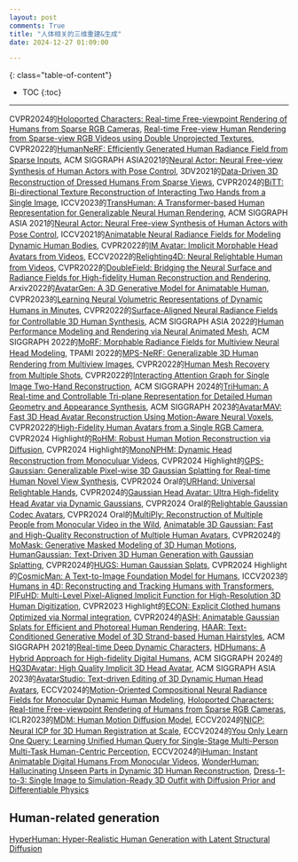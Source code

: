 ```yaml
---
layout: post
comments: True
title: "人体相关的三维重建&生成"
date: 2024-12-27 01:09:00

---
```


<!--more-->

{: class="table-of-content"}
* TOC
{:toc}

---

CVPR2024的[Holoported Characters: Real-time Free-viewpoint Rendering of Humans from Sparse RGB Cameras](https://vcai.mpi-inf.mpg.de/projects/holochar/), [Real-time Free-view Human Rendering from Sparse-view RGB Videos using Double Unprojected Textures](https://vcai.mpi-inf.mpg.de/projects/DUT/), CVPR2022的[HumanNeRF: Efficiently Generated Human Radiance Field from Sparse Inputs](https://zhaofuq.github.io/humannerf/), ACM SIGGRAPH ASIA2021的[Neural Actor: Neural Free-view Synthesis of Human Actors with Pose Control](https://vcai.mpi-inf.mpg.de/projects/NeuralActor/), 3DV2021的[Data-Driven 3D Reconstruction of Dressed Humans From Sparse Views](https://pzins.github.io/publication/data-driven_3d_reconstruction/), CVPR2024的[BiTT: Bi-directional Texture Reconstruction of Interacting Two Hands from a Single Image](https://yunminjin2.github.io/projects/bitt/), ICCV2023的[TransHuman: A Transformer-based Human Representation for Generalizable Neural Human Rendering](https://pansanity666.github.io/TransHuman/), ACM SIGGRAPH ASIA 2021的[Neural Actor: Neural Free-view Synthesis of Human Actors with Pose Control](https://vcai.mpi-inf.mpg.de/projects/NeuralActor/), ICCV2021的[Animatable Neural Radiance Fields for Modeling Dynamic Human Bodies](https://zju3dv.github.io/animatable_nerf/), CVPR2022的[IM Avatar: Implicit Morphable Head Avatars from Videos](https://ait.ethz.ch/imavatar), ECCV2022的[Relighting4D: Neural Relightable Human from Videos](https://frozenburning.github.io/projects/relighting4d/), CVPR2022的[DoubleField: Bridging the Neural Surface and Radiance Fields for High-fidelity Human Reconstruction and Rendering](https://github.com/DSaurus/DoubleField), Arxiv2022的[AvatarGen: A 3D Generative Model for Animatable Human](http://jeff95.me/projects/avatargen.html), CVPR2023的[Learning Neural Volumetric Representations of Dynamic Humans in Minutes](https://zju3dv.github.io/instant_nvr/), CVPR2022的[Surface-Aligned Neural Radiance Fields for Controllable 3D Human Synthesis](https://pfnet-research.github.io/surface-aligned-nerf/), ACM SIGGRAPH ASIA 2022的[Human Performance Modeling and Rendering via Neural Animated Mesh](https://zhaofuq.github.io/NeuralAM/), ACM SIGGRAPH 2022的[MoRF: Morphable Radiance Fields for Multiview Neural Head Modeling](https://studios.disneyresearch.com/2022/07/24/morf-morphable-radiance-fields-for-multiview-neural-head-modeling/), TPAMI 2022的[MPS-NeRF: Generalizable 3D Human Rendering from Multiview Images](https://gaoxiangjun.github.io/mps_nerf/), CVPR2022的[Human Mesh Recovery from Multiple Shots](https://geopavlakos.github.io/multishot/), CVPR2022的[Interacting Attention Graph for Single Image Two-Hand Reconstruction](https://dw1010.github.io/project/IntagHand/Intaghand.html), ACM SIGGRAPH 2024的[TriHuman: A Real-time and Controllable Tri-plane Representation for Detailed Human Geometry and Appearance Synthesis](https://vcai.mpi-inf.mpg.de/projects/trihuman/), ACM SIGGRAPH 2023的[AvatarMAV: Fast 3D Head Avatar Reconstruction Using Motion-Aware Neural Voxels](https://liuyebin.com/avatarmav/), CVPR2022的[High-Fidelity Human Avatars from a Single RGB Camera](http://cic.tju.edu.cn/faculty/likun/projects/HF-Avatar/index.html), CVPR2024 Highlight的[RoHM: Robust Human Motion Reconstruction via Diffusion](https://sanweiliti.github.io/ROHM/ROHM.html), CVPR2024 Highlight的[MonoNPHM: Dynamic Head Reconstruction from Monoculuar Videos](https://simongiebenhain.github.io/MonoNPHM/), CVPR2024 Highlight的[GPS-Gaussian: Generalizable Pixel-wise 3D Gaussian Splatting for Real-time Human Novel View Synthesis](https://shunyuanzheng.github.io/GPS-Gaussian), CVPR2024 Oral的[URHand: Universal Relightable Hands](https://frozenburning.github.io/projects/urhand/), CVPR2024的[Gaussian Head Avatar: Ultra High-fidelity Head Avatar via Dynamic Gaussians](https://yuelangx.github.io/gaussianheadavatar/), CVPR2024 Oral的[Relightable Gaussian Codec Avatars](https://shunsukesaito.github.io/rgca/), CVPR2024 Oral的[MultiPly: Reconstruction of Multiple People from Monocular Video in the Wild](https://eth-ait.github.io/MultiPly/), [Animatable 3D Gaussian: Fast and High-Quality Reconstruction of Multiple Human Avatars](https://jimmyyliu.github.io/Animatable-3D-Gaussian/), CVPR2024的[MoMask: Generative Masked Modeling of 3D Human Motions](https://ericguo5513.github.io/momask/), [HumanGaussian: Text-Driven 3D Human Generation with Gaussian Splatting](https://alvinliu0.github.io/projects/HumanGaussian), CVPR2024的[HUGS: Human Gaussian Splats](https://github.com/apple/ml-hugs?tab=readme-ov-file#hugs-human-gaussian-splats), CVPR2024 Highlight的[CosmicMan: A Text-to-Image Foundation Model for Humans](https://cosmicman-cvpr2024.github.io/), ICCV2023的[Humans in 4D: Reconstructing and Tracking Humans with Transformers](https://shubham-goel.github.io/4dhumans/), [PIFuHD: Multi-Level Pixel-Aligned Implicit Function for High-Resolution 3D Human Digitization](https://shunsukesaito.github.io/PIFuHD/), CVPR2023 Highlight的[ECON: Explicit Clothed humans Optimized via Normal integration](https://econ.is.tue.mpg.de/), CVPR2024的[ASH: Animatable Gaussian Splats for Efficient and Photoreal Human Rendering](https://vcai.mpi-inf.mpg.de/projects/ash/), [HAAR: Text-Conditioned Generative Model of 3D Strand-based Human Hairstyles](https://haar.is.tue.mpg.de/), ACM SIGGRAPH 2021的[Real-time Deep Dynamic Characters](https://people.mpi-inf.mpg.de/~mhaberma/projects/2021-ddc/), [HDHumans: A Hybrid Approach for High-fidelity Digital Humans](https://people.mpi-inf.mpg.de/~mhaberma/projects/2023-hdhumans/), ACM SIGGRAPH 2024的[HQ3DAvatar: High Quality Implicit 3D Head Avatar](https://vcai.mpi-inf.mpg.de/projects/HQ3DAvatar/), ACM SIGGRAPH ASIA 2023的[AvatarStudio: Text-driven Editing of 3D Dynamic Human Head Avatars](https://vcai.mpi-inf.mpg.de/projects/AvatarStudio/), ECCV2024的[Motion-Oriented Compositional Neural Radiance Fields for Monocular Dynamic Human Modeling](https://stevejaehyeok.github.io/publications/moco-nerf/), [Holoported Characters: Real-time Free-viewpoint Rendering of Humans from Sparse RGB Cameras](https://vcai.mpi-inf.mpg.de/projects/holochar/), ICLR2023的[MDM: Human Motion Diffusion Model](https://guytevet.github.io/mdm-page/), ECCV2024的[NICP: Neural ICP for 3D Human Registration at Scale](https://neural-icp.github.io/), ECCV2024的[You Only Learn One Query: Learning Unified Human Query for Single-Stage Multi-Person Multi-Task Human-Centric Perception](https://github.com/lishuhuai527/COCO-UniHuman), ECCV2024的[iHuman: Instant Animatable Digital Humans From Monocular Videos](https://github.com/pramishp/ihuman), [WonderHuman: Hallucinating Unseen Parts in Dynamic 3D Human Reconstruction](https://wyiguanw.github.io/WonderHuman/), [Dress-1-to-3: Single Image to Simulation-Ready 3D Outfit with Diffusion Prior and Differentiable Physics](https://dress-1-to-3.github.io/)


## Human-related generation

[HyperHuman: Hyper-Realistic Human Generation with Latent Structural Diffusion](https://snap-research.github.io/HyperHuman/)
